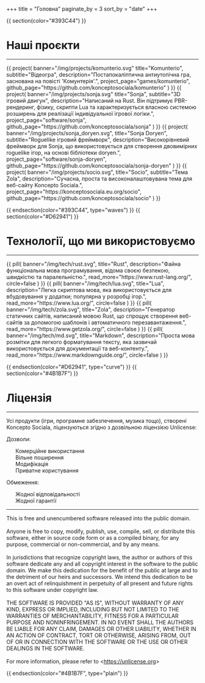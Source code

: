 +++
title = "Головна"
paginate_by = 3
sort_by = "date"
+++

<style>
    .license-li::marker {
        content: '';
    }
</style>

{{ section(color="#393C44") }}

# Наші проєкти
<hr class="big-hr mb-4">
<div class="row mt-3">
    {{ 
        project(
            banner="/img/projects/komunterio.svg"
            title="Komunterio", 
            subtitle="Відеогра", 
            description="Постапокаліптична антиутопічна гра, заснована на повісті 'Комунтерія'.",
            project_page="games/komunterio",
            github_page="https://github.com/konceptosociala/komunterio"
        ) 
    }}
    {{ 
        project(
            banner="/img/projects/sonja.svg"
            title="Sonja", 
            subtitle="3D ігровий двигун", 
            description="Написаний на Rust. Він підтримує PBR-рендеринг, фізику, скрипти Lua та характеризується власною системою розширень для реалізації індивідуальної ігрової логіки.",
            project_page="software/sonja",
            github_page="https://github.com/konceptosociala/sonja"
        ) 
    }}
    {{ 
        project(
            banner="/img/projects/sonja_doryen.svg",
            title="Sonja Doryen", 
            subtitle="Roguelike ігровий фреймворк", 
            description="Високорівневий фреймворк для Sonja, що використовується для створення двовимірних roguelike ігор, на основі бібліотеки doryen.",
            project_page="software/sonja-doryen",
            github_page="https://github.com/konceptosociala/sonja-doryen"
        ) 
    }}
    {{ 
        project(
            banner="/img/projects/socio.svg",
            title="Socio", 
            subtitle="Тема Zola", 
            description="Сучасна, проста та високоналаштовувана тема для веб-сайту Koncepto Sociala.",
            project_page="https://konceptosociala.eu.org/socio",
            github_page="https://github.com/konceptosociala/socio"
        ) 
    }}
</div>

{{ endsection(color="#393C44", type="waves") }}
{{ section(color="#D62941") }}

# Технології, що ми використовуємо
<hr class="big-hr">
<div class="row">
    {{
        pill(
            banner="/img/tech/rust.svg",
            title="Rust",
            description="Файна функціональна мова програмування, відома своєю безпекою, швидкістю та паралельністю.",
            read_more="https://www.rust-lang.org/",
            circle=false
        )
    }}
    {{
        pill(
            banner="/img/tech/lua.svg",
            title="Lua",
            description="Легка скриптова мова, яка використовується для вбудовування у додатки; популярна у розробці ігор.",
            read_more="https://www.lua.org/",
            circle=false
        )
    }}
    {{
        pill(
            banner="/img/tech/zola.svg",
            title="Zola",
            description="Генератор статичних сайтів, написаний мовою Rust, що спрощує створення веб-сайтів за допомогою шаблонів і автоматичного перезавантаження.",
            read_more="https://www.getzola.org/",
            circle=false
        )
    }}
    {{
        pill(
            banner="/img/tech/md.svg",
            title="Markdown",
            description="Проста мова розмітки для легкого форматування тексту, яка зазвичай використовується для документації та веб-контенту.",
            read_more="https://www.markdownguide.org/",
            circle=false
        )
    }}
</div>

{{ endsection(color="#D62941", type="curve") }}
{{ section(color="#4B1B7F") }}

# Ліцензія
<hr class="big-hr">
<p class="lead">Усі продукти (ігри, програмне забезпечення, музика тощо), створені Koncepto Sociala, ліцензуються згідно з дозвільною ліцензією Unlicense:</p>

<div class="row px-5">
    <div class="col-lg-6 col-md-6 col-sm-12">
        <p class="lead bold">Дозволи:</p>
        <ul>
            <li class="license-li"><i class="fa fa-circle text-success" aria-hidden="true"></i> Комерційне використання</li>
            <li class="license-li"><i class="fa fa-circle text-success" aria-hidden="true"></i> Вільне поширення</li>
            <li class="license-li"><i class="fa fa-circle text-success" aria-hidden="true"></i> Модифікація</li>
            <li class="license-li"><i class="fa fa-circle text-success" aria-hidden="true"></i> Приватне користування</li>
        </ul>
    </div>
    <div class="col-lg-6 col-md-6 col-sm-12">
        <p class="lead bold">Обмеження:</p>
        <ul>
            <li class="license-li"><i class="fa fa-circle text-danger" aria-hidden="true"></i> Жодної відповідальності</li>
            <li class="license-li"><i class="fa fa-circle text-danger" aria-hidden="true"></i> Жодної гарантії</li>
        </ul>
    </div>
    <div class="w-100"></div>
    <div class="col-12">
        <hr class="big-hr mx-3">
    </div>
    <div class="w-100"></div>
    <div class="col-lg-7 col-md-12 col-sm-12 mx-auto">
        <div class="text-bg-dark font-monospace rounded mx-auto p-4 lh-base border-dark">
            This is free and unencumbered software released into the public domain.
            <br><br>
            Anyone is free to copy, modify, publish, use, compile, sell, or
            distribute this software, either in source code form or as a compiled
            binary, for any purpose, commercial or non-commercial, and by any
            means.
            <br><br>
            In jurisdictions that recognize copyright laws, the author or authors
            of this software dedicate any and all copyright interest in the
            software to the public domain. We make this dedication for the benefit
            of the public at large and to the detriment of our heirs and
            successors. We intend this dedication to be an overt act of
            relinquishment in perpetuity of all present and future rights to this
            software under copyright law.
            <br><br>
            THE SOFTWARE IS PROVIDED "AS IS", WITHOUT WARRANTY OF ANY KIND,
            EXPRESS OR IMPLIED, INCLUDING BUT NOT LIMITED TO THE WARRANTIES OF
            MERCHANTABILITY, FITNESS FOR A PARTICULAR PURPOSE AND NONINFRINGEMENT.
            IN NO EVENT SHALL THE AUTHORS BE LIABLE FOR ANY CLAIM, DAMAGES OR
            OTHER LIABILITY, WHETHER IN AN ACTION OF CONTRACT, TORT OR OTHERWISE,
            ARISING FROM, OUT OF OR IN CONNECTION WITH THE SOFTWARE OR THE USE OR
            OTHER DEALINGS IN THE SOFTWARE.
            <br><br>
            For more information, please refer to &lt;<a class="font-monospace" href="https://konceptosociala.eu.org/unlicense">https://unlicense.org</a>&gt;
        </div>
    </div>
</div>

{{ endsection(color="#4B1B7F", type="plain") }}